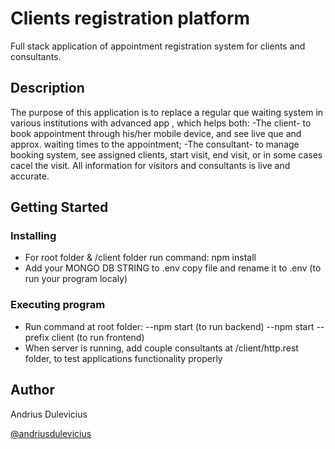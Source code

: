 # Clients registration platform

Full stack application of appointment registration system for clients and consultants.

## Description

The purpose of this application is to replace a regular que waiting system in various institutions with advanced app , which helps both:
-The client- to book appointment through his/her mobile device, and see live que and approx. waiting times to the appointment;
-The consultant- to manage booking system, see assigned clients, start visit, end visit, or in some cases cacel the visit.
All information for visitors and consultants is live and accurate.

## Getting Started

### Installing

- For root folder & /client folder run command: npm install
- Add your MONGO DB STRING to .env copy file and rename it to .env (to run your program localy)

### Executing program

- Run command at root folder:
  --npm start (to run backend)
  --npm start --prefix client (to run frontend)
- When server is running, add couple consultants at /client/http.rest folder, to test applications functionality properly

## Author

Andrius Dulevicius

[@andriusdulevicius](https://www.linkedin.com/in/andrius-dulevicius-9002861b6/)
